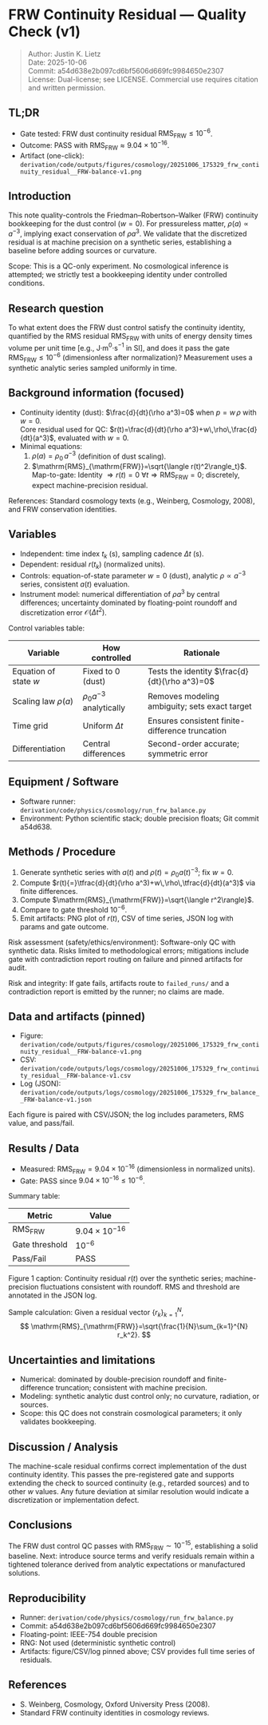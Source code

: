 <!-- DOC-GUARD: REFERENCE -->
# FRW Continuity Residual — Quality Check (v1)

> Author: Justin K. Lietz  
> Date: 2025-10-06  
> Commit: a54d638e2b097cd6bf5606d669fc9984650e2307  
> License: Dual-license; see LICENSE. Commercial use requires citation and written permission.

## TL;DR

- Gate tested: FRW dust continuity residual $\mathrm{RMS}_{\mathrm{FRW}}\le 10^{-6}$.  
- Outcome: PASS with $\mathrm{RMS}_{\mathrm{FRW}}\approx 9.04\times 10^{-16}$.  
- Artifact (one-click): `derivation/code/outputs/figures/cosmology/20251006_175329_frw_continuity_residual__FRW-balance-v1.png`

## Introduction

This note quality-controls the Friedman–Robertson–Walker (FRW) continuity bookkeeping for the dust control ($w=0$). For pressureless matter, $\rho(a) \propto a^{-3}$, implying exact conservation of $\rho a^3$. We validate that the discretized residual is at machine precision on a synthetic series, establishing a baseline before adding sources or curvature.

Scope: This is a QC-only experiment. No cosmological inference is attempted; we strictly test a bookkeeping identity under controlled conditions.

## Research question

To what extent does the FRW dust control satisfy the continuity identity, quantified by the RMS residual $\mathrm{RMS}_{\mathrm{FRW}}$ with units of energy density times volume per unit time [e.g., J·m$^{0}$·s$^{-1}$ in SI], and does it pass the gate $\mathrm{RMS}_{\mathrm{FRW}} \le 10^{-6}$ (dimensionless after normalization)? Measurement uses a synthetic analytic series sampled uniformly in time.

## Background information (focused)

- Continuity identity (dust): $\frac{d}{dt}(\rho a^3)=0$ when $p=w\,\rho$ with $w=0$.  
  Core residual used for QC: $r(t)=\frac{d}{dt}(\rho a^3)+w\,\rho\,\frac{d}{dt}(a^3)$, evaluated with $w=0$.
- Minimal equations:  
  1) $\rho(a)=\rho_0\,a^{-3}$ (definition of dust scaling).  
  2) $\mathrm{RMS}_{\mathrm{FRW}}=\sqrt{\langle r(t)^2\rangle_t}$.  
  Map-to-gate: Identity $\Rightarrow r(t)=0\ \forall t \Rightarrow \mathrm{RMS}_{\mathrm{FRW}}=0$; discretely, expect machine-precision residual.

References: Standard cosmology texts (e.g., Weinberg, Cosmology, 2008), and FRW conservation identities.

## Variables

- Independent: time index $t_k$ (s), sampling cadence $\Delta t$ (s).  
- Dependent: residual $r(t_k)$ (normalized units).  
- Controls: equation-of-state parameter $w{=}0$ (dust), analytic $\rho\propto a^{-3}$ series, consistent $a(t)$ evaluation.  
- Instrument model: numerical differentiation of $\rho a^3$ by central differences; uncertainty dominated by floating-point roundoff and discretization error $\mathcal{O}(\Delta t^2)$.

Control variables table:

| Variable | How controlled | Rationale |
|---|---|---|
| Equation of state $w$ | Fixed to 0 (dust) | Tests the identity $\frac{d}{dt}(\rho a^3)=0$ |
| Scaling law $\rho(a)$ | $\rho_0 a^{-3}$ analytically | Removes modeling ambiguity; sets exact target |
| Time grid | Uniform $\Delta t$ | Ensures consistent finite-difference truncation |
| Differentiation | Central differences | Second-order accurate; symmetric error |

## Equipment / Software

- Software runner: `derivation/code/physics/cosmology/run_frw_balance.py`  
- Environment: Python scientific stack; double precision floats; Git commit a54d638.

## Methods / Procedure

1. Generate synthetic series with $a(t)$ and $\rho(t){=}\rho_0 a(t)^{-3}$; fix $w{=}0$.  
2. Compute $r(t){=}\tfrac{d}{dt}(\rho a^3)+w\,\rho\,\tfrac{d}{dt}(a^3)$ via finite differences.  
3. Compute $\mathrm{RMS}_{\mathrm{FRW}}=\sqrt{\langle r^2\rangle}$.  
4. Compare to gate threshold $10^{-6}$.  
5. Emit artifacts: PNG plot of $r(t)$, CSV of time series, JSON log with params and gate outcome.

Risk assessment (safety/ethics/environment): Software-only QC with synthetic data. Risks limited to methodological errors; mitigations include gate with contradiction report routing on failure and pinned artifacts for audit.

Risk and integrity: If gate fails, artifacts route to `failed_runs/` and a contradiction report is emitted by the runner; no claims are made.

## Data and artifacts (pinned)

- Figure: `derivation/code/outputs/figures/cosmology/20251006_175329_frw_continuity_residual__FRW-balance-v1.png`
- CSV: `derivation/code/outputs/logs/cosmology/20251006_175329_frw_continuity_residual__FRW-balance-v1.csv`
- Log (JSON): `derivation/code/outputs/logs/cosmology/20251006_175329_frw_balance__FRW-balance-v1.json`

Each figure is paired with CSV/JSON; the log includes parameters, RMS value, and pass/fail.

## Results / Data

- Measured: $\mathrm{RMS}_{\mathrm{FRW}}=9.04\times 10^{-16}$ (dimensionless in normalized units).  
- Gate: PASS since $9.04\times 10^{-16} \le 10^{-6}$.

Summary table:

| Metric | Value |
|---|---|
| $\mathrm{RMS}_{\mathrm{FRW}}$ | $9.04\times 10^{-16}$ |
| Gate threshold | $10^{-6}$ |
| Pass/Fail | PASS |

Figure 1 caption: Continuity residual $r(t)$ over the synthetic series; machine-precision fluctuations consistent with roundoff. RMS and threshold are annotated in the JSON log.

Sample calculation: Given a residual vector $\{r_k\}_{k=1}^{N}$,  
$$
\mathrm{RMS}_{\mathrm{FRW}}=\sqrt{\frac{1}{N}\sum_{k=1}^{N} r_k^2}.
$$

## Uncertainties and limitations

- Numerical: dominated by double-precision roundoff and finite-difference truncation; consistent with machine precision.  
- Modeling: synthetic analytic dust control only; no curvature, radiation, or sources.  
- Scope: this QC does not constrain cosmological parameters; it only validates bookkeeping.

## Discussion / Analysis

The machine-scale residual confirms correct implementation of the dust continuity identity. This passes the pre-registered gate and supports extending the check to sourced continuity (e.g., retarded sources) and to other $w$ values. Any future deviation at similar resolution would indicate a discretization or implementation defect.

## Conclusions

The FRW dust control QC passes with $\mathrm{RMS}_{\mathrm{FRW}}\sim10^{-15}$, establishing a solid baseline. Next: introduce source terms and verify residuals remain within a tightened tolerance derived from analytic expectations or manufactured solutions.

## Reproducibility

- Runner: `derivation/code/physics/cosmology/run_frw_balance.py`  
- Commit: a54d638e2b097cd6bf5606d669fc9984650e2307  
- Floating-point: IEEE-754 double precision  
- RNG: Not used (deterministic synthetic control)  
- Artifacts: figure/CSV/log pinned above; CSV provides full time series of residuals.

## References

- S. Weinberg, Cosmology, Oxford University Press (2008).  
- Standard FRW continuity identities in cosmology reviews.
